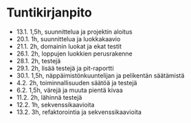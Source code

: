 # Tuntikirjanpito

* 13.1. 1,5h, suunnittelua ja projektin aloitus
* 20.1. 1h, suunnittelua ja luokkakaavio
* 21.1. 2h, domainin luokat ja ekat testit
* 26.1. 2h, loppujen luokkien perusrakenne
* 28.1. 2h, testejä
* 29.1. 2h, lisää testejä ja pit-raportti
* 30.1. 1,5h, näppäimistönkuuntelijan ja pelikentän säätämistä
* 4.2.  2h, toiminnallisuuden säätöä ja testejä
* 6.2.  1,5h, värejä ja muuta pientä kivaa
* 11.2. 2h, lähinnä testejä
* 12.2. 1h, sekvenssikaavioita
* 13.2. 3h, refaktorointia ja sekvenssikaavioita
